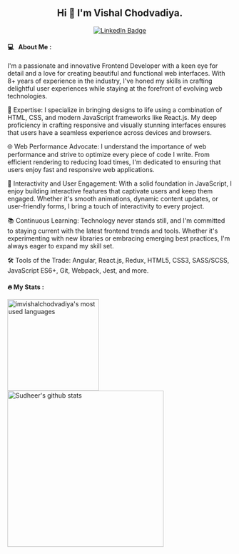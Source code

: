 <div id="header" align="center">
  <h2> Hi 👋 I'm Vishal Chodvadiya.</h2>
  <div id="badges">
    <a href="https://www.linkedin.com/in/imvishalchodvadiya/">
      <img src="https://img.shields.io/badge/LinkedIn-blue?style=for-the-badge&logo=linkedin&logoColor=white" alt="LinkedIn Badge"/>
    </a>
  </div>
</div>

#### 💻 &nbsp; About Me :
I'm a passionate and innovative Frontend Developer with a keen eye for detail and a love for creating beautiful and functional web interfaces. With 8+ years of experience in the industry, I've honed my skills in crafting delightful user experiences while staying at the forefront of evolving web technologies.

🚀 Expertise: I specialize in bringing designs to life using a combination of HTML, CSS, and modern JavaScript frameworks like React.js. My deep proficiency in crafting responsive and visually stunning interfaces ensures that users have a seamless experience across devices and browsers.

🌐 Web Performance Advocate: I understand the importance of web performance and strive to optimize every piece of code I write. From efficient rendering to reducing load times, I'm dedicated to ensuring that users enjoy fast and responsive web applications.

🔗 Interactivity and User Engagement: With a solid foundation in JavaScript, I enjoy building interactive features that captivate users and keep them engaged. Whether it's smooth animations, dynamic content updates, or user-friendly forms, I bring a touch of interactivity to every project.

📚 Continuous Learning: Technology never stands still, and I'm committed to staying current with the latest frontend trends and tools. Whether it's experimenting with new libraries or embracing emerging best practices, I'm always eager to expand my skill set.

🛠️ Tools of the Trade: Angular, React.js, Redux, HTML5, CSS3, SASS/SCSS, JavaScript ES6+, Git, Webpack, Jest, and more.

#### :fire: My Stats :
<!--- [![GitHub Streak](http://github-readme-streak-stats.herokuapp.com?user=imvishalchodvadiya&theme=dark&background=000000)](https://git.io/streak-stats) 
 
[![Top Langs](https://github-readme-stats.vercel.app/api/top-langs/?username=imvishalchodvadiya&layout=compact&theme=light)](https://github.com/imvishalchodvadiya/github-readme-stats) -->

<a href="https://github.com/imvishalchodvadiya">
  <img align="center" src="https://github-readme-stats.vercel.app/api/top-langs/?username=imvishalchodvadiya&theme=light&count_private=true&layout=compact" width="205" alt="imvishalchodvadiya's most used languages" />
</a>
<a href="https://github.com/imvishalchodvadiya">
 <img align="center" src="https://github-readme-stats.vercel.app/api?username=imvishalchodvadiya&show_icons=true&theme=light&line_height=27&include_all_commits=true&count_private=true&hide=issues,prs,contribs" width="350" alt="Sudheer's github stats"/>
</a>

